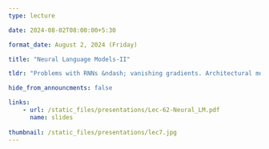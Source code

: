 ```yaml
---
type: lecture

date: 2024-08-02T08:00:00+5:30

format_date: August 2, 2024 (Friday)

title: "Neural Language Models-II"

tldr: "Problems with RNNs &ndash; vanishing gradients. Architectural modifications for solving vanishing gradient problem &ndash; LSTMs and GRUs."

hide_from_announcments: false

links: 
    - url: /static_files/presentations/Lec-62-Neural_LM.pdf
      name: slides
      
thumbnail: /static_files/presentations/lec7.jpg
---
```


<!-- Other additional contents using markdown -->
